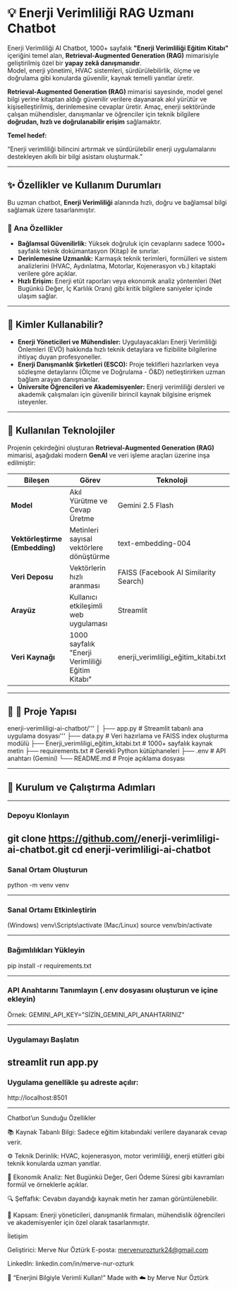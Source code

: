 # 💡 Enerji Verimliliği RAG Uzmanı Chatbot

Enerji Verimliliği AI Chatbot, 1000+ sayfalık **"Enerji Verimliliği Eğitim Kitabı"** içeriğini temel alan, **Retrieval-Augmented Generation (RAG)** mimarisiyle geliştirilmiş özel bir **yapay zekâ danışmanıdır**.  
Model, enerji yönetimi, HVAC sistemleri, sürdürülebilirlik, ölçme ve doğrulama gibi konularda güvenilir, kaynak temelli yanıtlar üretir.
  
**Retrieval-Augmented Generation (RAG)** mimarisi sayesinde, model genel bilgi yerine kitaptan aldığı güvenilir verilere dayanarak akıl yürütür ve kişiselleştirilmiş, derinlemesine cevaplar üretir.
Amaç, enerji sektöründe çalışan mühendisler, danışmanlar ve öğrenciler için teknik bilgilere **doğrudan, hızlı ve doğrulanabilir erişim** sağlamaktır.

**Temel hedef:** 

“Enerji verimliliği bilincini artırmak ve sürdürülebilir enerji uygulamalarını destekleyen akıllı bir bilgi asistanı oluşturmak.”

---

## ✨ Özellikler ve Kullanım Durumları

Bu uzman chatbot, **Enerji Verimliliği** alanında hızlı, doğru ve bağlamsal bilgi sağlamak üzere tasarlanmıştır.

### 🔹 Ana Özellikler

- **Bağlamsal Güvenilirlik:** Yüksek doğruluk için cevaplarını sadece 1000+ sayfalık teknik dokümantasyon (Kitap) ile sınırlar.  
- **Derinlemesine Uzmanlık:** Karmaşık teknik terimleri, formülleri ve sistem analizlerini (HVAC, Aydınlatma, Motorlar, Kojenerasyon vb.) kitaptaki verilere göre açıklar.  
- **Hızlı Erişim:** Enerji etüt raporları veya ekonomik analiz yöntemleri (Net Bugünkü Değer, İç Karlılık Oranı) gibi kritik bilgilere saniyeler içinde ulaşım sağlar.

---

## 👥 Kimler Kullanabilir?

- **Enerji Yöneticileri ve Mühendisler:** Uygulayacakları Enerji Verimliliği Önlemleri (EVÖ) hakkında hızlı teknik detaylara ve fizibilite bilgilerine ihtiyaç duyan profesyoneller.  
- **Enerji Danışmanlık Şirketleri (ESCO):** Proje teklifleri hazırlarken veya sözleşme detaylarını (Ölçme ve Doğrulama - Ö&D) netleştirirken uzman bağlam arayan danışmanlar.  
- **Üniversite Öğrencileri ve Akademisyenler:** Enerji verimliliği dersleri ve akademik çalışmaları için güvenilir birincil kaynak bilgisine erişmek isteyenler.

---

## 🚀 Kullanılan Teknolojiler

Projenin çekirdeğini oluşturan **Retrieval-Augmented Generation (RAG)** mimarisi, aşağıdaki modern **GenAI** ve veri işleme araçları üzerine inşa edilmiştir:

| Bileşen | Görev | Teknoloji |
|----------|--------|-----------|
| **Model** | Akıl Yürütme ve Cevap Üretme | Gemini 2.5 Flash |
| **Vektörleştirme (Embedding)** | Metinleri sayısal vektörlere dönüştürme | text-embedding-004 |
| **Veri Deposu** | Vektörlerin hızlı aranması | FAISS (Facebook AI Similarity Search) |
| **Arayüz** | Kullanıcı etkileşimli web uygulaması | Streamlit |
| **Veri Kaynağı** | 1000 sayfalık "Enerji Verimliliği Eğitim Kitabı" | enerji_verimliligi_eğitim_kitabi.txt |

---

## 📂 📂 Proje Yapısı

enerji-verimliligi-ai-chatbot/'''
│
├── app.py # Streamlit tabanlı ana uygulama dosyası'''
├── data.py # Veri hazırlama ve FAISS index oluşturma modülü
├── Enerji_verimliligi_eğitim_kitabi.txt # 1000+ sayfalık kaynak metin
├── requirements.txt # Gerekli Python kütüphaneleri
├── .env # API anahtarı (Gemini)
└── README.md # Proje açıklama dosyası


---

## 🔧 Kurulum ve Çalıştırma Adımları
---

### Depoyu Klonlayın
git clone https://github.com/<kullanici-adiniz>/enerji-verimliligi-ai-chatbot.git
cd enerji-verimliligi-ai-chatbot
---

### Sanal Ortam Oluşturun
python -m venv venv

---
### Sanal Ortamı Etkinleştirin
(Windows)
venv\Scripts\activate
(Mac/Linux)
source venv/bin/activate

---
### Bağımlılıkları Yükleyin
pip install -r requirements.txt

---
### API Anahtarını Tanımlayın (.env dosyasını oluşturun ve içine ekleyin)
Örnek: GEMINI_API_KEY="SİZİN_GEMINI_API_ANAHTARINIZ"

---
### Uygulamayı Başlatın
streamlit run app.py
---

### Uygulama genellikle şu adreste açılır:
http://localhost:8501


----
Chatbot’un Sunduğu Özellikler

📚 Kaynak Tabanlı Bilgi: Sadece eğitim kitabındaki verilere dayanarak cevap verir.

⚙️ Teknik Derinlik: HVAC, kojenerasyon, motor verimliliği, enerji etütleri gibi teknik konularda uzman yanıtlar.

🧾 Ekonomik Analiz: Net Bugünkü Değer, Geri Ödeme Süresi gibi kavramları formül ve örneklerle açıklar.

🔍 Şeffaflık: Cevabın dayandığı kaynak metin her zaman görüntülenebilir.

🎯 Kapsam: Enerji yöneticileri, danışmanlık firmaları, mühendislik öğrencileri ve akademisyenler için özel olarak tasarlanmıştır.


İletişim

Geliştirici: Merve Nur Öztürk
E-posta: mervenurozturk24@gmail.com

LinkedIn: linkedin.com/in/merve-nur-ozturk

💚 “Enerjini Bilgiyle Verimli Kullan!”
Made with ☁️ by Merve Nur Öztürk
